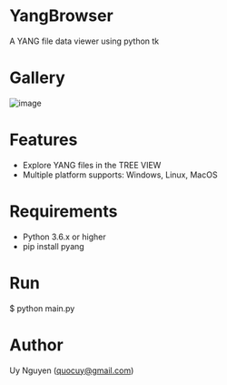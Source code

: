 # YangBrowser
A YANG file data viewer using python tk

# Gallery
![image](https://user-images.githubusercontent.com/26807630/114642773-ae9bbb80-9cfe-11eb-9aa7-1cdbdb4cfb28.png)

# Features
- Explore YANG files in the TREE VIEW
- Multiple platform supports: Windows, Linux, MacOS

# Requirements
- Python 3.6.x or higher
- pip install pyang

# Run
$ python main.py

# Author
Uy Nguyen (quocuy@gmail.com)
